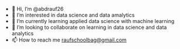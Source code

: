 - 👋 Hi, I’m @abdrauf26
- 👀 I’m interested in data science and data amalytics
- 🌱 I’m currently learning applied data science with machine learning
- 💞️ I’m looking to collaborate on learning in data science and data analytics
- 📫 How to reach me raufschoolbag@gmail.com

<!---
abdrauf26/abdrauf26 is a ✨ special ✨ repository because its `README.md` (this file) appears on your GitHub profile.
You can click the Preview link to take a look at your changes.
--->
